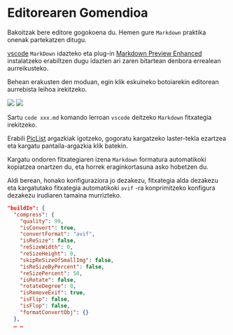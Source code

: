 # Editorearen Gomendioa

Bakoitzak bere editore gogokoena du. Hemen gure `Markdown` praktika onenak partekatzen ditugu.

[vscode](https://code.visualstudio.com/) `MarkDown` idazteko eta plug-in [Markdown Preview Enhanced](https://marketplace.visualstudio.com/items?itemName=shd101wyy.markdown-preview-enhanced) instalatzeko erabiltzen dugu idazten ari zaren bitartean denbora errealean aurreikusteko.

Behean erakusten den moduan, egin klik eskuineko botoiarekin editorean aurrebista leihoa irekitzeko.

![](https://p.3ti.site/1720775216.avif)
![](https://p.3ti.site/1720775043.avif)

Sartu `code xxx.md` komando lerroan `vscode` deitzeko `Markdown` fitxategia irekitzeko.

Erabili [PicList](https://github.com/Kuingsmile/PicList) argazkiak igotzeko, gogoratu kargatzeko laster-tekla ezartzea eta kargatu pantaila-argazkia klik batekin.

Kargatu ondoren fitxategiaren izena `Markdown` formatura automatikoki kopiatzea onartzen du, eta horrek eraginkortasuna asko hobetzen du.

Aldi berean, honako konfiguraziora jo dezakezu, fitxategia alda dezakezu eta kargatutako fitxategia automatikoki `avif` -ra konprimitzeko konfigura dezakezu irudiaren tamaina murrizteko.

```json
"buildIn": {
  "compress": {
    "quality": 99,
    "isConvert": true,
    "convertFormat": "avif",
    "isReSize": false,
    "reSizeWidth": 0,
    "reSizeHeight": 0,
    "skipReSizeOfSmallImg": false,
    "isReSizeByPercent": false,
    "reSizePercent": 50,
    "isRotate": false,
    "rotateDegree": 0,
    "isRemoveExif": true,
    "isFlip": false,
    "isFlop": false,
    "formatConvertObj": {}
  },
  … …
```